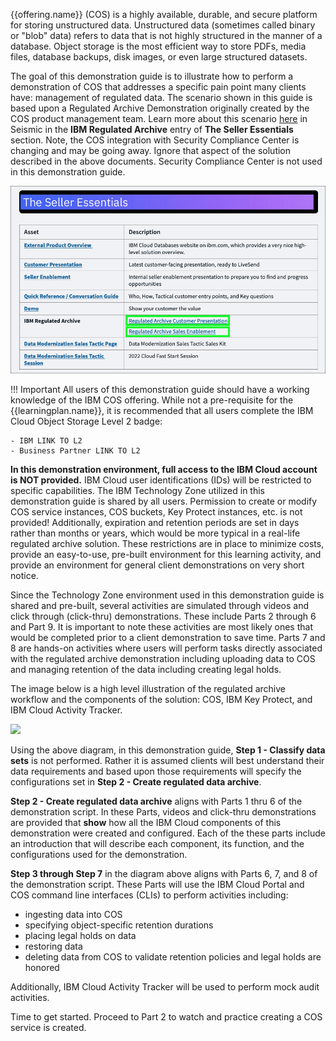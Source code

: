 {{offering.name}} (COS) is a highly available, durable, and secure platform for storing unstructured data. Unstructured data (sometimes called binary or "blob" data) refers to data that is not highly structured in the manner of a database. Object storage is the most efficient way to store PDFs, media files, database backups, disk images, or even large structured datasets.

The goal of this demonstration guide is to illustrate how to perform a demonstration of COS that addresses a specific pain point many clients have: management of regulated data. The scenario shown in this guide is based upon a Regulated Archive Demonstration originally created by the COS product management team. Learn more about this scenario <a href="https://ibm.seismic.com/Link/Content/DCGCjHR8Jp2GqGTM3bc3bcR3P4Wd" target="_blank">here</a> in Seismic in the **IBM Regulated Archive** entry of **The Seller Essentials** section. Note, the COS integration with Security Compliance Center is changing and may be going away. Ignore that aspect of the solution described in the above documents. Security Compliance Center is not used in this demonstration guide.

![](_attachments/COS-rg-seismic.png)

!!! Important
    All users of this demonstration guide should have a working knowledge of the IBM COS offering. While not a pre-requisite for the {{learningplan.name}}, it is recommended that all users complete the IBM Cloud Object Storage Level 2 badge:

    - IBM LINK TO L2
    - Business Partner LINK TO L2

**In this demonstration environment, full access to the IBM Cloud account is NOT provided.** IBM Cloud user identifications (IDs) will be restricted to specific capabilities. The IBM Technology Zone utilized in this demonstration guide is shared by all users. Permission to create or modify COS service instances, COS buckets, Key Protect instances, etc. is not provided! Additionally, expiration and retention periods are set in days rather than months or years, which would be more typical in a real-life regulated archive solution. These restrictions are in place to minimize costs, provide an easy-to-use, pre-built environment for this learning activity, and provide an environment for general client demonstrations on very short notice.

Since the Technology Zone environment used in this demonstration guide is shared and pre-built, several activities are simulated through videos and click through (click-thru) demonstrations. These include Parts 2 through 6 and Part 9. It is important to note these activities are most likely ones that would be completed prior to a client demonstration to save time. Parts 7 and 8 are hands-on activities where users will perform tasks directly associated with the regulated archive demonstration including uploading data to COS and managing retention of the data including creating legal holds.

The image below is a high level illustration of the regulated archive workflow and the components of the solution: COS, IBM Key Protect, and IBM Cloud Activity Tracker.

![](_attachments/COSL3-architecture.png)

Using the above diagram, in this demonstration guide, **Step 1 - Classify data sets** is not performed. Rather it is assumed clients will best understand their data requirements and based upon those requirements will specify the configurations set in **Step 2 - Create regulated data archive**.

**Step 2 - Create regulated data archive** aligns with Parts 1 thru 6 of the demonstration script. In these Parts, videos and click-thru demonstrations are provided that **show** how all the IBM Cloud components of this demonstration were created and configured. Each of the these parts include an introduction that will describe each component, its function, and the configurations used for the demonstration.

**Step 3 through Step 7** in the diagram above aligns with Parts 6, 7, and 8 of the demonstration script. These Parts will use the IBM Cloud Portal and COS command line interfaces (CLIs) to perform activities including:

- ingesting data into COS
- specifying object-specific retention durations
- placing legal holds on data
- restoring data
- deleting data from COS to validate retention policies and legal holds are honored

Additionally, IBM Cloud Activity Tracker will be used to perform mock audit activities.

Time to get started. Proceed to Part 2 to watch and practice creating a COS service is created.
